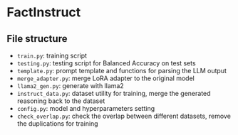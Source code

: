 # FactInstruct

## File structure
- ``train.py``: training script
- ``testing.py``: testing script for Balanced Accuracy on test sets
- ``template.py``: prompt template and functions for parsing the LLM output
- ``merge_adapter.py``: merge LoRA adapter to the original model
- ``llama2_gen.py``: generate with llama2
- ``instruct_data.py``: dataset utility for training, merge the generated reasoning back to the dataset
- ``config.py``: model and hyperparameters setting
- ``check_overlap.py``: check the overlap between different datasets, remove the duplications for training
